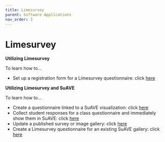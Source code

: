 ```yaml
---
title: Limesurvey
parent: Software Applications
nav_order: 3
---
```


# Limesurvey

**Utilizing Limesurvey**

To learn how to...
- Set up a registration form for a Limesurvey questionnaire: click [here](https://suave-ucsd.github.io/SuAVE-Documentation/Registration_Form.html)

**Utilizing Limesurvey and SuAVE**

To learn how to...
- Create a questionnaire linked to a SuAVE visualization: click [here](https://suave-ucsd.github.io/SuAVE-Documentation/SuAVE_Survey.html)
- Collect student responses for a class questionnaire and immediately show them in SuAVE: click [here](https://suave-ucsd.github.io/SuAVE-Documentation/SuAVE_Class_Survey.html)
- Update a published survey or image gallery: click [here](https://suave-ucsd.github.io/SuAVE-Documentation/Update_Gallery.html)
- Create a Limesurvey questionnaire for an existing SuAVE gallery: click [here](https://suave-ucsd.github.io/SuAVE-Documentation/Limesurvey_Existing_SuAVE.html)
